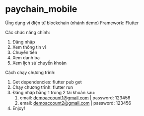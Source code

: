 # paychain_mobile

Ứng dụng ví điện tử blockchain (nhánh demo)
Framework: Flutter

Các chức năng chính: 
1. Đăng nhập
2. Xem thông tin ví
3. Chuyển tiền
4. Xem danh bạ 
5. Xem lịch sử chuyển khoản

Cách chạy chương trình:

1. Get dependencies: flutter pub get
2. Chạy chương trình: flutter run
3. Đăng nhập bằng 1 trong 2 tài khoản sau:
    1. email: demoaccount1@gmail.com | password: 123456
    2. email: demoaccount2@gmail.com | password: 123456
3. Enjoy!